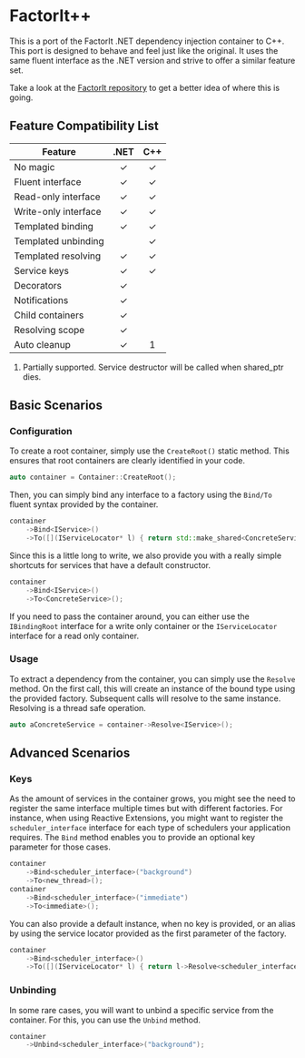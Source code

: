 FactorIt++
==========

This is a port of the FactorIt .NET dependency injection container to C++. This port is designed to behave and feel just like the original. It uses the same fluent interface as the .NET version and strive to offer a similar feature set.

Take a look at the [FactorIt repository](https://github.com/FurryBuilder/FactorIt) to get a better idea of where this is going.

Feature Compatibility List
--------------------------

| Feature               |   .NET   |    C++   |
| --------------------- |:--------:|:--------:|
| No magic              | &#x2713; | &#x2713; |
| Fluent interface      | &#x2713; | &#x2713; |
| Read-only interface   | &#x2713; | &#x2713; |
| Write-only interface  | &#x2713; | &#x2713; |
| Templated binding     | &#x2713; | &#x2713; |
| Templated unbinding   |          | &#x2713; |
| Templated resolving   | &#x2713; | &#x2713; |
| Service keys          | &#x2713; | &#x2713; |
| Decorators            | &#x2713; |          |
| Notifications         | &#x2713; |          |
| Child containers      | &#x2713; |          |
| Resolving scope       | &#x2713; |          |
| Auto cleanup          | &#x2713; |    1     |

1. Partially supported. Service destructor will be called when shared_ptr dies.

Basic Scenarios
-------------------

### Configuration
To create a root container, simply use the `CreateRoot()` static method. This ensures that root containers are clearly identified in your code.

```cpp
auto container = Container::CreateRoot();
```

Then, you can simply bind any interface to a factory using the `Bind/To` fluent syntax provided by the container.

```cpp
container
    ->Bind<IService>()
    ->To([](IServiceLocator* l) { return std::make_shared<ConcreteService>(); });
```

Since this is a little long to write, we also provide you with a really simple shortcuts for services that have a default constructor.

```cpp
container
    ->Bind<IService>()
    ->To<ConcreteService>();
```

If you need to pass the container around, you can either use the `IBindingRoot` interface for a write only container or the `IServiceLocator` interface for a read only container.

### Usage

To extract a dependency from the container, you can simply use the `Resolve` method. On the first call, this will create an instance of the bound type using the provided factory. Subsequent calls will resolve to the same instance. Resolving is a thread safe operation.

```cpp
auto aConcreteService = container->Resolve<IService>();
```

Advanced Scenarios
----------------------

### Keys
As the amount of services in the container grows, you might see the need to register the same interface multiple times but with different factories. For instance, when using Reactive Extensions, you might want to register the `scheduler_interface` interface for each type of schedulers your application requires. The `Bind` method enables you to provide an optional key parameter for those cases.

```cpp
container
    ->Bind<scheduler_interface>("background")
    ->To<new_thread>();
container
    ->Bind<scheduler_interface>("immediate")
    ->To<immediate>();
```

You can also provide a default instance, when no key is provided, or an alias by using the service locator provided as the first parameter of the factory.

```cpp
container
    ->Bind<scheduler_interface>()
    ->To([](IServiceLocator* l) { return l->Resolve<scheduler_interface>("background") });
```

### Unbinding
In some rare cases, you will want to unbind a specific service from the container. For this, you can use the `Unbind` method.

```cpp
container
    ->Unbind<scheduler_interface>("background");
```
